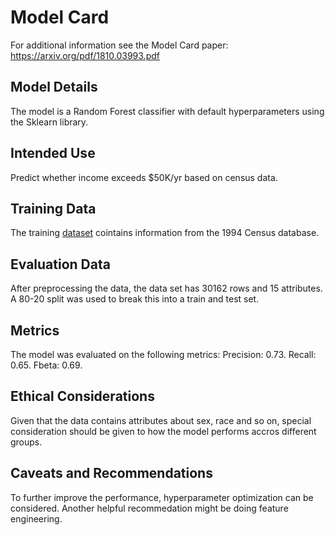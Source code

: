 # Model Card

For additional information see the Model Card paper: https://arxiv.org/pdf/1810.03993.pdf

## Model Details

The model is a Random Forest classifier with default hyperparameters using the Sklearn library.

## Intended Use

Predict whether income exceeds $50K/yr based on census data.

## Training Data

The training [dataset](https://archive.ics.uci.edu/ml/datasets/census+income) cointains information from the 1994 Census database.

## Evaluation Data

After preprocessing the data, the data set has 30162 rows and 15 attributes. A 80-20 split was used to break this into a train and test set.

## Metrics

The model was evaluated on the following metrics: Precision: 0.73. Recall: 0.65. Fbeta: 0.69.

## Ethical Considerations

Given that the data contains attributes about sex, race and so on, special consideration should be given to how the model
performs accros different groups.

## Caveats and Recommendations

To further improve the performance, hyperparameter optimization can be considered. Another helpful recommedation might be doing feature engineering. 
